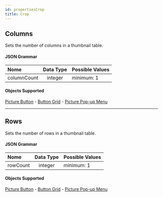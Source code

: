 ```yaml
---
id: propertiesCrop
title: Crop
---
```


## Columns

Sets the number of columns in a thumbnail table.

#### JSON Grammar

| Nome        | Data Type | Possible Values |
|:----------- |:---------:| --------------- |
| columnCount |  integer  | minimum: 1      |

#### Objects Supported

[Picture Button](pictureButton_overview.md) - [Button Grid](buttonGrid_overview.md) - [Picture Pop-up Menu](picturePopupMenu_overview.md)

---

## Rows

Sets the number of rows in a thumbnail table.

#### JSON Grammar

| Nome     | Data Type | Possible Values |
|:-------- |:---------:| --------------- |
| rowCount |  integer  | minimum: 1      |

#### Objects Supported

[Picture Button](pictureButton_overview.md) - [Button Grid](buttonGrid_overview.md) - [Picture Pop-up Menu](picturePopupMenu_overview.md)

